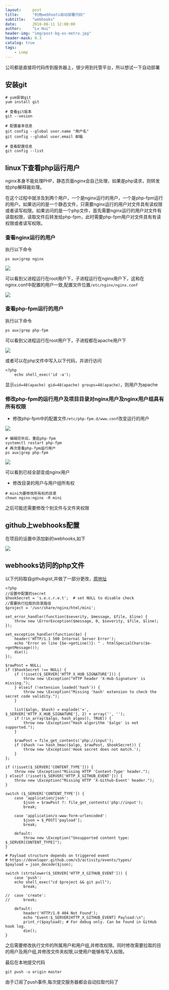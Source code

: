 ```yaml
---
layout:     post
title:      "利用webhoots自动部署代码"
subtitle:   "webhooks"
date:       2018-06-11 12:00:00
author:     "Lv Hui"
header-img: "img/post-bg-os-metro.jpg"
header-mask: 0.3
catalog: true
tags:
    - Lnmp
---
```


公司都是直接将代码传到服务器上，很少用到托管平台，所以想试一下自动部署

## 安装git

```
# yum安装git
yum install git

# 查看git版本
git --vesion

# 配置基本信息
git config --global user.name "用户名"
git config --global user.email 邮箱

# 查看配置信息
git config --list
```

## linux下查看php运行用户

nginx本身不能处理PHP，静态页面nginx会自己处理，如果是php请求，则转发给php解释器处理。

在这个过程中就涉及到两个用户，一个是nginx运行的用户，一个是php-fpm运行的用户。如果访问的是一个静态文件，只需要nginx运行的用户对文件具有读权限或者读写权限。如果访问的是一个php文件，首先需要nginx运行的用户对文件有读取权限，读取文件后转发给php-fpm，此时需要php-fpm用户对文件具有有读权限或者读写权限。

### 查看nginx运行的用户

执行以下命令

```
ps aux|grep nginx
```

![](http://lvhui233.github.io/img/in-post/nginx-user.png)

可以看到父进程运行在root用户下，子进程运行在nginx用户下，这和在nginx.conf中配置的用户一致,配置文件位置`/etc/nginx/nginx.conf`

![](http://lvhui233.github.io/img/in-post/nginxconfig-user.png)

### 查看php-fpm运行的用户

执行以下命令

```
ps aux|grep php-fpm
```

可以看到父进程运行在root用户下，子进程都在apache用户下

![](http://lvhui233.github.io/img/in-post/php-fpm-run-user.png)

或者可以在php文件中写入以下代码，并进行访问

```
<?php
	echo shell_exec('id -a');
```

显示`uid=48(apache) gid=48(apache) groups=48(apache)`，则用户为apache

### 修改php-fpm的运行用户及项目目录对nginx用户及nginx用户组具有所有权限

- 修改php-fpm中的配置文件`/etc/php-fpm.d/www.conf`改变运行的用户

![](http://lvhui233.github.io/img/in-post/php-fpm-user-change.png)

```
# 编辑完毕后，重启php-fpm
systemctl restart php-fpm
# 再次查看php-fpm运行用户
ps aux|grep php-fpm
```

![](http://lvhui233.github.io/img/in-post/changed-php-fpm.png)

可以看到已经全部变成nginx用户

- 修改目录的用户与用户组所有权

```
# mini为要修改所有权的目录
chown nginx:nginx -R mini
```

之后可能还需要修改个别文件与文件夹权限

## github上webhooks配置

在项目的设置中添加新的webhooks,如下

![](http://lvhui233.github.io/img/in-post/github-webhooks.png)

## webhooks访问的php文件

以下代码取自githubgist,并做了一部分更改，[原地址](https://gist.github.com/milo/daed6e958ea534e4eba3)

```
<?php
//设置中配置的secret
$hookSecret = 's.e.c.r.e.t';  # set NULL to disable check
//需要执行拉取的目录路径
$project = '/usr/share/nginx/html/mini';

set_error_handler(function($severity, $message, $file, $line) {
	throw new \ErrorException($message, 0, $severity, $file, $line);
});

set_exception_handler(function($e) {
	header('HTTP/1.1 500 Internal Server Error');
	echo "Error on line {$e->getLine()}: " . htmlSpecialChars($e->getMessage());
	die();
});

$rawPost = NULL;
if ($hookSecret !== NULL) {
	if (!isset($_SERVER['HTTP_X_HUB_SIGNATURE'])) {
		throw new \Exception("HTTP header 'X-Hub-Signature' is missing.");
	} elseif (!extension_loaded('hash')) {
		throw new \Exception("Missing 'hash' extension to check the secret code validity.");
	}

	list($algo, $hash) = explode('=', $_SERVER['HTTP_X_HUB_SIGNATURE'], 2) + array('', '');
	if (!in_array($algo, hash_algos(), TRUE)) {
		throw new \Exception("Hash algorithm '$algo' is not supported.");
	}

	$rawPost = file_get_contents('php://input');
	if ($hash !== hash_hmac($algo, $rawPost, $hookSecret)) {
		throw new \Exception('Hook secret does not match.');
	}
};

if (!isset($_SERVER['CONTENT_TYPE'])) {
	throw new \Exception("Missing HTTP 'Content-Type' header.");
} elseif (!isset($_SERVER['HTTP_X_GITHUB_EVENT'])) {
	throw new \Exception("Missing HTTP 'X-Github-Event' header.");
}

switch ($_SERVER['CONTENT_TYPE']) {
	case 'application/json':
		$json = $rawPost ?: file_get_contents('php://input');
		break;

	case 'application/x-www-form-urlencoded':
		$json = $_POST['payload'];
		break;

	default:
		throw new \Exception("Unsupported content type: $_SERVER[CONTENT_TYPE]");
}

# Payload structure depends on triggered event
# https://developer.github.com/v3/activity/events/types/
$payload = json_decode($json);

switch (strtolower($_SERVER['HTTP_X_GITHUB_EVENT'])) {
	case 'push':
	echo shell_exec("cd $project && git pull");
		break;

//	case 'create':
//		break;

	default:
		header('HTTP/1.0 404 Not Found');
		echo "Event:$_SERVER[HTTP_X_GITHUB_EVENT] Payload:\n";
		print_r($payload); # For debug only. Can be found in GitHub hook log.
		die();
}
```

之后需要修改执行文件的所属用户和用户组,并修改权限。同时修改需要拉取的目的用户及用户组,并修改文件夹权限,以使用户能够有写入权限。

最后在本地提交代码

```
git push -u origin master
```

由于订阅了push事件,每次提交服务器都会自动拉取代码了


